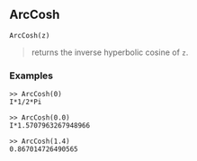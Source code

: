 ## ArcCosh

```
ArcCosh(z)
```

> returns the inverse hyperbolic cosine of `z`.

### Examples
```
>> ArcCosh(0)
I*1/2*Pi

>> ArcCosh(0.0)
I*1.5707963267948966

>> ArcCosh(1.4)
0.867014726490565
```  